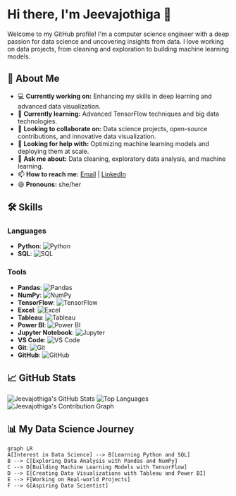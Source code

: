 # Hi there, I'm Jeevajothiga 👋

Welcome to my GitHub profile! I'm a computer science engineer with a deep passion for data science and uncovering insights from data. I love working on data projects, from cleaning and exploration to building machine learning models.

## 🚀 About Me

- 💻 **Currently working on:** Enhancing my skills in deep learning and advanced data visualization.
- 🌱 **Currently learning:** Advanced TensorFlow techniques and big data technologies.
- 👯 **Looking to collaborate on:** Data science projects, open-source contributions, and innovative data visualization.
- 🤔 **Looking for help with:** Optimizing machine learning models and deploying them at scale.
- 💬 **Ask me about:** Data cleaning, exploratory data analysis, and machine learning.
- 📫 **How to reach me:** [Email](jojeevaviji@gmail.com) | [LinkedIn](https://www.linkedin.com/in/jeeva-jothiga-v-236a201a9/)
- 😄 **Pronouns:** she/her


## 🛠️ Skills

### Languages
- **Python**: ![Python](https://img.shields.io/badge/-Python-3776AB?style=flat&logo=python&logoColor=white)
- **SQL**: ![SQL](https://img.shields.io/badge/-SQL-4479A1?style=flat&logo=postgresql&logoColor=white)

### Tools
- **Pandas**: ![Pandas](https://img.shields.io/badge/-Pandas-150458?style=flat&logo=pandas&logoColor=white)
- **NumPy**: ![NumPy](https://img.shields.io/badge/-NumPy-013243?style=flat&logo=numpy&logoColor=white)
- **TensorFlow**: ![TensorFlow](https://img.shields.io/badge/-TensorFlow-FF6F00?style=flat&logo=tensorflow&logoColor=white)
- **Excel**: ![Excel](https://img.shields.io/badge/-Excel-217346?style=flat&logo=microsoft-excel&logoColor=white)
- **Tableau**: ![Tableau](https://img.shields.io/badge/-Tableau-E97627?style=flat&logo=tableau&logoColor=white)
- **Power BI**: ![Power BI](https://img.shields.io/badge/-Power%20BI-F2C811?style=flat&logo=power-bi&logoColor=white)
- **Jupyter Notebook**: ![Jupyter](https://img.shields.io/badge/-Jupyter-F37626?style=flat&logo=jupyter&logoColor=white)
- **VS Code**: ![VS Code](https://img.shields.io/badge/-VS%20Code-007ACC?style=flat&logo=visual-studio-code&logoColor=white)
- **Git**: ![Git](https://img.shields.io/badge/-Git-F05032?style=flat&logo=git&logoColor=white)
- **GitHub**: ![GitHub](https://img.shields.io/badge/-GitHub-181717?style=flat&logo=github&logoColor=white)

## 📈 GitHub Stats

![Jeevajothiga's GitHub Stats](https://github-readme-stats.vercel.app/api?username=Jeevajothiga&show_icons=true&theme=radical)
![Top Languages](https://github-readme-stats.vercel.app/api/top-langs/?username=Jeevajothiga&layout=compact&theme=radical)
![Jeevajothiga's Contribution Graph](https://github-contributions-canvas.vercel.app/api?username=Jeevajothiga&hide_border=true&theme=radical)
## 📊 My Data Science Journey

```mermaid
graph LR
A[Interest in Data Science] --> B[Learning Python and SQL]
B --> C[Exploring Data Analysis with Pandas and NumPy]
C --> D[Building Machine Learning Models with TensorFlow]
D --> E[Creating Data Visualizations with Tableau and Power BI]
E --> F[Working on Real-world Projects]
F --> G[Aspiring Data Scientist]


